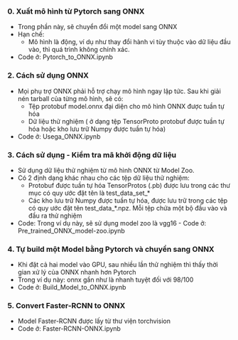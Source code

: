 ### 0. Xuất mô hình từ Pytorch sang ONNX
  - Trong phần này, sẽ chuyển đổi một model sang ONNX
  - Hạn chế:
    - Mô hình là động, ví dụ như thay đổi hành vi tùy thuộc vào dữ liệu đầu vào, thì quá trình không chính xác.
  - Code ở: Pytorch_to_ONNX.ipynb
### 2. Cách sử dụng ONNX
  - Mọi phụ trợ ONNX phải hỗ trợ chạy mô hình ngay lập tức. Sau khi giải nén tarball của từng mô hình, sẽ có:
    - Tệp protobuf model.onnx đại diện cho mô hình ONNX được tuần tự hóa
    - Dữ liệu thử nghiệm ( ở dạng tệp TensorProto protobuf được tuần tự hóa hoặc kho lưu trữ Numpy được tuần tự hóa)
  - Code ở: Usega_ONNX.ipynb
### 3. Cách sử dụng - Kiểm tra mã khởi động dữ liệu
  - Sử dụng dữ liệu thử nghiệm từ mô hình ONNX từ Model Zoo.
  - Có 2 định dạng khác nhau cho các tệp dữ liệu thử nghiệm:
    - Protobuf được tuần tự hóa TensorProtos (.pb) được lưu trong các thư mục có quy ước đặt tên là test_data_set_*
    - Các kho lưu trữ Numpy được tuần tự hóa, được lưu trữ trong các tệp có quy ước đặt tên test_data_*.npz. Mỗi tệp chứa một bộ đầu vào và đầu ra thử nghiệm
  - Code: Trong ví dụ này, sẽ sử dụng model zoo là vgg16 - Code ở: Pre_trained_ONNX_model-zoo.ipynb
### 4. Tự build một Model bằng Pytorch và chuyển sang ONNX
  - Khi đặt cả hai model vào GPU, sau nhiều lần thử nghiệm thì thấy thời gian xử lý của ONNX nhanh hơn Pytorch
  - Trong ví dụ này: onnx gần như là nhanh tuyệt đối với 98/100
  - Code ở: Build_Model_to_ONNX.ipynb
### 5. Convert Faster-RCNN to ONNX
  - Model Faster-RCNN được lấy từ thư viện torchvision
  - Code ở: Faster-RCNN-ONNX.ipynb
